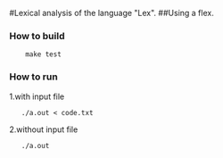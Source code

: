#Lexical analysis of the language "Lex".
##Using a flex.

###  How to build
```
    make test
```
###  How to run

1.with input file
```
   ./a.out < code.txt
```
2.without input file
```
   ./a.out
```

